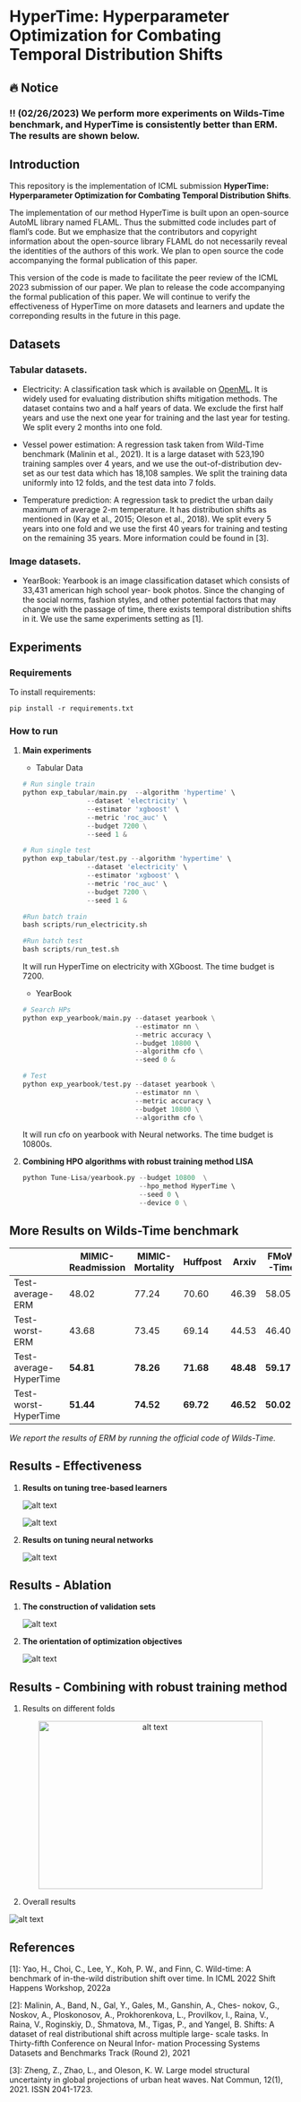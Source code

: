 # HyperTime: Hyperparameter Optimization for Combating Temporal Distribution Shifts

<!-- ## **Notice**

We will continue to verify the effectiveness of HyperTime on more datasets and learners and update the correponding results in the future in this page.  -->
## **:fire: Notice**


### :bangbang: (02/26/2023) We perform more experiments on Wilds-Time benchmark, and HyperTime is consistently better than ERM. The results are shown below. 

## Introduction

This repository is the implementation of ICML submission **HyperTime: Hyperparameter Optimization for Combating Temporal Distribution Shifts**. 

The implementation of our method HyperTime is built upon an open-source AutoML library named FLAML. Thus the submitted code includes part of flaml’s code. But we emphasize that the contributors and copyright information about the open-source library FLAML do not necessarily reveal the identities of the authors of this work. We plan to open source the code accompanying the formal publication of this paper.

This version of the code is made to facilitate the peer review of the ICML 2023 submission of our paper. 
We plan to release the code accompanying the formal publication of this paper. 
We will continue to verify the effectiveness of HyperTime on more datasets and learners and update the correponding results in the future in this page.

## Datasets

### Tabular datasets.

- Electricity: A classification task which is available on [OpenML](https://www.openml.org/search?type=data&sort=runs&id=151&status=active). It is widely used for
evaluating distribution shifts mitigation methods. The dataset contains two and a half years
of data. We exclude the first half years and use the next
one year for training and the last year for testing. We split
every 2 months into one fold. 

- Vessel power estimation: A regression task taken from
Wild-Time benchmark (Malinin et al., 2021). It is a large
dataset with 523,190 training samples over 4 years, and
we use the out-of-distribution dev-set as our test data
which has 18,108 samples. We split the training data
uniformly into 12 folds, and the test data into 7 folds.

- Temperature prediction: A regression task to predict
the urban daily maximum of average 2-m temperature. It
has distribution shifts as mentioned in (Kay et al., 2015;
Oleson et al., 2018). We split every 5 years into one fold
and we use the first 40 years for training and testing on
the remaining 35 years. More information could be found in [3].


### Image datasets.

- YearBook: Yearbook is an image classification
dataset which consists of 33,431 american high school year-
book photos. Since the changing of the social norms, fashion
styles, and other potential factors that may change with the
passage of time, there exists temporal distribution shifts in
it. We use the same experiments setting as [1].

<!-- In tuning XGboost, we verify the performance of LexiFlow on the datasets shown below. All of these datasets are available on OpenML.

1. In tuning random forest and Xgboost, the datasets we use in our paper are all available in openml.
2. In tuning neural networks, we verify the performance of LexiFLOW on [FashionMnist](https://www.kaggle.com/datasets/zalando-research/fashionmnist) dataset. -->

## Experiments

### **Requirements**

To install requirements:
```setup
pip install -r requirements.txt
```


### **How to run** 

1. **Main experiments**
    - Tabular Data

	```python
	# Run single train
	python exp_tabular/main.py  --algorithm 'hypertime' \
                	--dataset 'electricity' \
                	--estimator 'xgboost' \
                	--metric 'roc_auc' \
                	--budget 7200 \
                	--seed 1 &

	# Run single test
	python exp_tabular/test.py --algorithm 'hypertime' \
                	--dataset 'electricity' \
                	--estimator 'xgboost' \
	               	--metric 'roc_auc' \
                	--budget 7200 \
                	--seed 1 &

	#Run batch train
	bash scripts/run_electricity.sh

	#Run batch test
	bash scripts/run_test.sh
	```

    It will run HyperTime on electricity with XGboost. The time budget is 7200.


    - YearBook 

    ```python
    # Search HPs
    python exp_yearbook/main.py --dataset yearbook \
                                --estimator nn \
                                --metric accuracy \ 
                                --budget 10800 \ 
                                --algorithm cfo \
                                --seed 0 &

    # Test
    python exp_yearbook/test.py --dataset yearbook \
                                --estimator nn \
                                --metric accuracy \ 
                                --budget 10800 \
                                --algorithm cfo \
    ```

    It will run cfo on yearbook with Neural networks. The time budget is 10800s.


2. **Combining HPO algorithms with robust training method LISA**

    ```python
    python Tune-Lisa/yearbook.py --budget 10800  \
                                 --hpo_method HyperTime \ 
                                 --seed 0 \  
                                 --device 0 \
    ```    
## More Results on Wilds-Time benchmark

|                        | MIMIC-Readmission | MIMIC-Mortality | Huffpost  |     Arxiv | FMoW-Time |
|------------------------|-------------------|-----------------|-----------|----------:|-----------|
| Test-average-ERM       |       48.02       |      77.24      |   70.60   |   46.39   |   58.05   |
| Test-worst-ERM         |       43.68       |      73.45      |   69.14   |   44.53   |   46.40   |
| Test-average-HyperTime |     **54.81**     |    **78.26**    | **71.68** | **48.48** | **59.17** |
| Test-worst-HyperTime   |     **51.44**     |    **74.52**    | **69.72** | **46.52** | **50.02** |

*We report the results of ERM by running the official code of Wilds-Time.* 

## Results - Effectiveness

1. **Results on tuning tree-based learners**

    <p float="left">
    <img src="./Results/tab_table.png" alt="alt text">
    </p>


    <p float="left">
    <img src="./Results/tab_fig.png" alt="alt text">
    </p>
    
    <!-- <p float="left">
    <img src="./Results/image_table.png" alt="alt text" width="400" height="300">
    </p> -->


2. **Results on tuning neural networks**

    <p float="left">
    <img src="./Results/image_table.png" alt="alt text">
    </p>


    <!-- <p float="left">
    <img src="./Results/image_folds.png" alt="alt text">
    </p> -->

## Results - Ablation

1. **The construction of validation sets**
   
    <p float="left">
    <img src="./Results/abla1.png" alt="alt text">
    </p>

2. **The orientation of optimization objectives**

    <p float="left">
    <img src="./Results/abla2.png" alt="alt text">
    </p>


## Results - Combining with robust training method
1. Results on different folds
<center>
<img src="./Results/combine_fig.png" alt="alt text", width="400" height="300">
</center>

2. Overall results
<p float="middle">
<img src="./Results/combine_tab.png" alt="alt text">
</p>


## References
[1]: Yao, H., Choi, C., Lee, Y., Koh, P. W., and Finn, C.
Wild-time: A benchmark of in-the-wild distribution shift
over time. In ICML 2022 Shift Happens Workshop,
2022a

[2]: Malinin, A., Band, N., Gal, Y., Gales, M., Ganshin, A., Ches-
nokov, G., Noskov, A., Ploskonosov, A., Prokhorenkova,
L., Provilkov, I., Raina, V., Raina, V., Roginskiy, D.,
Shmatova, M., Tigas, P., and Yangel, B. Shifts: A
dataset of real distributional shift across multiple large-
scale tasks. In Thirty-fifth Conference on Neural Infor-
mation Processing Systems Datasets and Benchmarks
Track (Round 2), 2021

[3]: Zheng, Z., Zhao, L., and Oleson, K. W. Large model
structural uncertainty in global projections of urban heat
waves. Nat Commun, 12(1), 2021. ISSN 2041-1723. 
